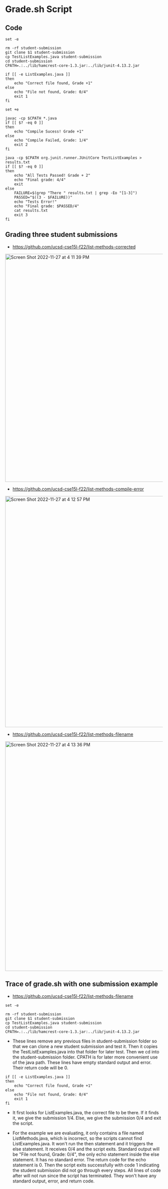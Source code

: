 # Grade.sh Script

## Code
```
set -e

rm -rf student-submission
git clone $1 student-submission
cp TestListExamples.java student-submission
cd student-submission
CPATH=.:../lib/hamcrest-core-1.3.jar:../lib/junit-4.13.2.jar

if [[ -e ListExamples.java ]]
then
    echo "Correct file found, Grade +1"
else 
    echo "File not found, Grade: 0/4"
    exit 1
fi

set +e

javac -cp $CPATH *.java
if [[ $? -eq 0 ]]
then
    echo "Compile Sucess! Grade +1"
else
    echo "Compile Failed, Grade: 1/4"
    exit 2
fi

java -cp $CPATH org.junit.runner.JUnitCore TestListExamples > results.txt 
if [[ $? -eq 0 ]]
then
    echo "All Tests Passed! Grade + 2"
    echo "Final grade: 4/4"
    exit
else
    FAILURE=$(grep "There " results.txt | grep -Eo "[1-3]")
    PASSED="$((3 - $FAILURE))"
    echo "Tests Error!"
    echo "Final grade: $PASSED/4"
    cat results.txt
    exit 3
fi
```

## Grading three student submissions
* https://github.com/ucsd-cse15l-f22/list-methods-corrected
<img width="727" alt="Screen Shot 2022-11-27 at 4 11 39 PM" src="https://user-images.githubusercontent.com/78475359/204167481-94290165-a04a-49fc-b595-411a072bf32b.png">

* https://github.com/ucsd-cse15l-f22/list-methods-compile-error
<img width="737" alt="Screen Shot 2022-11-27 at 4 12 57 PM" src="https://user-images.githubusercontent.com/78475359/204167557-4de8ab6e-b43f-4106-a74d-e8f8edd0484a.png">

* https://github.com/ucsd-cse15l-f22/list-methods-filename
<img width="732" alt="Screen Shot 2022-11-27 at 4 13 36 PM" src="https://user-images.githubusercontent.com/78475359/204167583-34709251-b32e-4686-9540-9979746492c6.png">

## Trace of grade.sh with one submission example
* https://github.com/ucsd-cse15l-f22/list-methods-filename
```
set -e

rm -rf student-submission
git clone $1 student-submission
cp TestListExamples.java student-submission
cd student-submission
CPATH=.:../lib/hamcrest-core-1.3.jar:../lib/junit-4.13.2.jar
```
* These lines remove any previous files in student-submission folder so that we can clone a new student submission and test it. Then it copies the TestListExamples.java into that folder for later test. Then we cd into the student-submission folder. CPATH is for later more convenient use of the java path. These lines have empty standard output and error. Their return code will be 0.

```
if [[ -e ListExamples.java ]]
then
    echo "Correct file found, Grade +1"
else 
    echo "File not found, Grade: 0/4"
    exit 1
fi
```

* It first looks for ListExamples.java, the correct file to be there. If it finds it, we give the submission 1/4. Else, we give the submission 0/4 and exit the script.

* For the example we are evaluating, it only contains a file named ListMethods.java, which is incorrect, so the scripts cannot find ListExamples.java. It won't run the then statement and it triggers the else statement. It receives 0/4 and the script exits. Standard output will be "File not found, Grade: 0/4", the only echo statement inside the else statement. It has no standard error. The return code for the echo statement is 0. Then the script exits successfully with code 1 indicating the student submission did not go through every steps. All lines of code after will not run since the script has terminated. They won't have any standard output, error, and return code.
